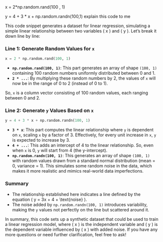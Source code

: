 


x = 2*np.random.rand(100 , 1)

y = 4 + 3 * x + np.random.randn(100,1)
explain this code to me


This code snippet generates a dataset for linear regression, simulating a simple linear relationship between two variables \( x \) and \( y \). Let’s break it down line by line:

### Line 1: Generate Random Values for `x`

```python
x = 2 * np.random.rand(100, 1)
```

- **`np.random.rand(100, 1)`**: This part generates an array of shape `(100, 1)` containing 100 random numbers uniformly distributed between 0 and 1.
- **`2 * ...`**: By multiplying these random numbers by 2, the values of `x` will now be in the range of 0 to 2 (instead of 0 to 1).

So, `x` is a column vector consisting of 100 random values, each ranging between 0 and 2.

### Line 2: Generate `y` Values Based on `x`

```python
y = 4 + 3 * x + np.random.randn(100, 1)
```

- **`3 * x`**: This part computes the linear relationship where `y` is dependent on `x`, scaling `x` by a factor of 3. Effectively, for every unit increase in `x`, `y` is expected to increase by 3.
- **`4 + ...`**: This adds an intercept of 4 to the linear relationship. So, even when `x` is 0, `y` will start from 4 (the y-intercept).
- **`np.random.randn(100, 1)`**: This generates an array of shape `(100, 1)` with random values drawn from a standard normal distribution (mean = 0, variance = 1). This simulates some random noise in the data, which makes it more realistic and mimics real-world data imperfections.

### Summary
- The relationship established here indicates a line defined by the equation \( y = 3x + 4 + \text{noise} \).
- The noise added by `np.random.randn(100, 1)` introduces variability, making the `y` values not perfectly on the line but scattered around it. 

In summary, this code sets up a synthetic dataset that could be used to train a linear regression model, where \( x \) is the independent variable and \( y \) is the dependent variable influenced by \( x \) with added noise. If you have any more questions or need further clarification, feel free to ask!
